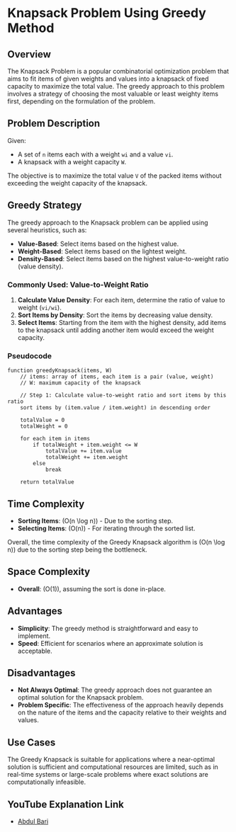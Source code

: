 # Knapsack Problem Using Greedy Method

## Overview

The Knapsack Problem is a popular combinatorial optimization problem that aims to fit items of given weights and values into a knapsack of fixed capacity to maximize the total value. The greedy approach to this problem involves a strategy of choosing the most valuable or least weighty items first, depending on the formulation of the problem.

## Problem Description

Given:
- A set of `n` items each with a weight `wi` and a value `vi`.
- A knapsack with a weight capacity `W`.

The objective is to maximize the total value `V` of the packed items without exceeding the weight capacity of the knapsack.

## Greedy Strategy

The greedy approach to the Knapsack problem can be applied using several heuristics, such as:
- **Value-Based**: Select items based on the highest value.
- **Weight-Based**: Select items based on the lightest weight.
- **Density-Based**: Select items based on the highest value-to-weight ratio (value density).

### Commonly Used: Value-to-Weight Ratio

1. **Calculate Value Density**: For each item, determine the ratio of value to weight (`vi/wi`).
2. **Sort Items by Density**: Sort the items by decreasing value density.
3. **Select Items**: Starting from the item with the highest density, add items to the knapsack until adding another item would exceed the weight capacity.

### Pseudocode

```plaintext
function greedyKnapsack(items, W)
    // items: array of items, each item is a pair (value, weight)
    // W: maximum capacity of the knapsack

    // Step 1: Calculate value-to-weight ratio and sort items by this ratio
    sort items by (item.value / item.weight) in descending order

    totalValue = 0
    totalWeight = 0

    for each item in items
        if totalWeight + item.weight <= W
            totalValue += item.value
            totalWeight += item.weight
        else
            break

    return totalValue
```
## Time Complexity

- **Sorting Items**: \(O(n \log n)\) - Due to the sorting step.
- **Selecting Items**: \(O(n)\) - For iterating through the sorted list.

Overall, the time complexity of the Greedy Knapsack algorithm is \(O(n \log n)\) due to the sorting step being the bottleneck.

## Space Complexity

- **Overall**: \(O(1)\), assuming the sort is done in-place.

## Advantages

- **Simplicity**: The greedy method is straightforward and easy to implement.
- **Speed**: Efficient for scenarios where an approximate solution is acceptable.

## Disadvantages

- **Not Always Optimal**: The greedy approach does not guarantee an optimal solution for the Knapsack problem.
- **Problem Specific**: The effectiveness of the approach heavily depends on the nature of the items and the capacity relative to their weights and values.

## Use Cases

The Greedy Knapsack is suitable for applications where a near-optimal solution is sufficient and computational resources are limited, such as in real-time systems or large-scale problems where exact solutions are computationally infeasible.

## YouTube Explanation Link

- [Abdul Bari](https://www.youtube.com/watch?v=oTTzNMHM05I)